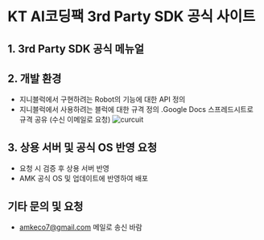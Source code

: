 # KT AI코딩팩 3rd Party SDK 공식 사이트

## 1. 3rd Party SDK 공식 메뉴얼
## 2. 개발 환경 
- 지니블럭에서 구현하려는 Robot의 기능에 대한 API 정의
- 지니블럭에서 사용하려는 블럭에 대한 규격 정의
  .Google Docs 스프레드시트로 규격 공유 (수신 이메일로 요청)
  ![curcuit](https://github.com/amk-eco/official/blob/master/img/robot_api.png)

## 3. 상용 서버 및 공식 OS 반영 요청
- 요청 시 검증 후 상용 서버 반영
- AMK 공식 OS 및 업데이트에 반영하여 배포 

## 기타 문의 및 요청
- amkeco7@gmail.com 메일로 송신 바람
